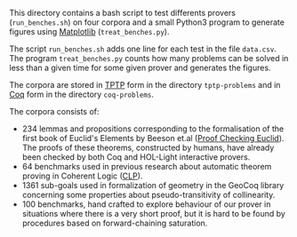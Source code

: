This directory contains a bash script to test differents provers (`run_benches.sh`)
on four corpora and a small Python3 program to generate figures using [Matplotlib](https://matplotlib.org/) (`treat_benches.py`).

The script `run_benches.sh` adds one line for each test in the file `data.csv`.
The program `treat_benches.py` counts how many problems can be solved in less than a given time for some given prover and generates the figures.

The corpora are stored in [TPTP](http://www.tptp.org/) form in the directory `tptp-problems` and 
in [Coq](http://coq.inria.fr) form in the directory `coq-problems`.

The corpora consists of:
- 234 lemmas and propositions corresponding to the formalisation of the first book of Euclid's Elements by Beeson et.al ([Proof Checking Euclid](https://arxiv.org/abs/1710.00787)).
 The proofs of these theorems, constructed by humans, have already been checked by both Coq and HOL-Light interactive provers.
- 64 benchmarks used in previous research about automatic theorem proving in Coherent Logic ([CLP](https://code.google.com/archive/p/clp/source)).
- 1361 sub-goals used in formalization of geometry in the GeoCoq library concerning some properties about pseudo-transitivity of collinearity.
- 100 benchmarks, hand crafted to explore behaviour of our prover in situations where there is a very short proof, but it is hard to be 
found by procedures based on forward-chaining saturation.
